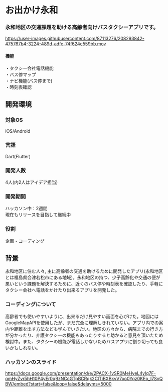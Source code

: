 # お出かけ永和

### 永和地区の交通課題を助ける高齢者向けバスタクシーアプリです。
https://user-images.githubusercontent.com/87113276/208293842-475767b4-3224-489d-adfe-74f624e559bb.mov

#### 機能  
・タクシー会社電話機能  
・バス停マップ  
・ナビ機能(バス停まで)  
・時刻表確認

## 開発環境
### 対象OS  
iOS/Android
### 言語  
Dart(Flutter)
### 開発人数
4人(内2人はアイデア担当)
### 開発期間
ハッカソン中：2週間  
現在もリリースを目指して継続中
### 役割
企画・コーディング

## 背景
永和地区に住む人々, 主に高齢者の交通を助けるために開発したアプリ(永和地区とは福島県会津若松市にある地域)。永和地区の持つ、少子高齢化や交通の便が悪いという課題を解決するために、近くのバス停や時刻表を確認したり、手軽にタクシー会社へ電話をかけたり出来るアプリを開発した。

### コーディングについて
高齢者でも使いやすいように、出来るだけ見やすい画面を心がけた。地図にはGoogleMapAPIを使用したが、まだ完全に理解しきれていない。アプリ内での案内や距離を出す方法なども学んでいきたい。地区の方々から、病院までの行き方が分かったり、介護タクシーの機能もあったりすると助かると意見を頂いたため検討中。また、タクシーの機能が電話しかないためバスアプリに割り切っても良いかもしれない。  

### ハッカソンのスライド
https://docs.google.com/presentation/d/e/2PACX-1vSR0MeHyeL4yIq7F-qmHyZvr5hH10P4yEr0qBzNCcGTpBCRqk2ClTiBXBkvV7xo0Yqz0KEo_I7SvQBW/embed?start=false&loop=false&delayms=5000